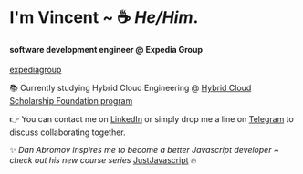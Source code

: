 #  I'm Vincent ~  :coffee:  *He/Him*.  

#### software development engineer @ Expedia Group 
[expediagroup](https://vignette.wikia.nocookie.net/logopedia/images/d/dd/Expedia_Group.svg/revision/latest/scale-to-width-down/340?cb=20180328182608)

:books: Currently studying Hybrid Cloud Engineering @ [Hybrid Cloud Scholarship Foundation program](https://classroom.udacity.com/nanodegrees/nd321-1/syllabus/core-curriculum)

:point_right: You can contact me on [LinkedIn](https://www.linkedin.com/in/vincentvinnybattaglia) or simply drop me a line on [Telegram](https://t.me/vbattaglia) to discuss collaborating together.

:sparkles: *Dan Abromov inspires me to become a better Javascript developer ~ check out his new course series* [JustJavascript](https://justjavascript.com/)  :fire:

![]()
      

    


